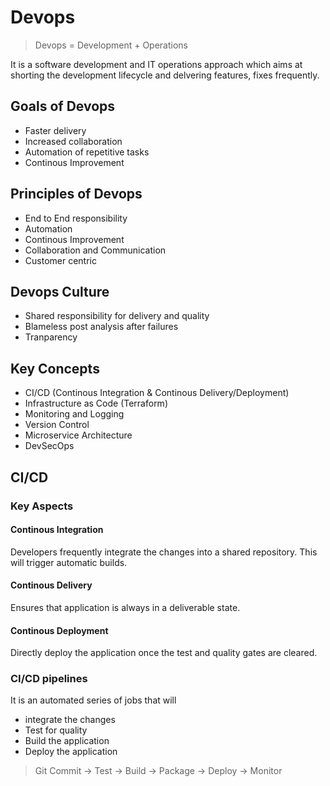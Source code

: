 # Devops

>Devops = Development + Operations

It is a software development and IT operations approach which aims at shorting the development lifecycle
and delvering features, fixes frequently. 

## Goals of Devops

- Faster delivery
- Increased collaboration
- Automation of repetitive tasks
- Continous Improvement

## Principles of Devops

- End to End responsibility
- Automation
- Continous Improvement
- Collaboration and Communication
- Customer centric

## Devops Culture

- Shared responsibility for delivery and quality
- Blameless post analysis after failures
- Tranparency

## Key Concepts

- CI/CD (Continous Integration & Continous Delivery/Deployment)
- Infrastructure as Code (Terraform)
- Monitoring and Logging
- Version Control
- Microservice Architecture
- DevSecOps


## CI/CD

### Key Aspects

#### Continous Integration

Developers frequently integrate the changes into a shared repository. This will trigger automatic builds.

#### Continous Delivery

Ensures that application is always in a deliverable state.

#### Continous Deployment

Directly deploy the application once the test and quality gates are cleared.

### CI/CD pipelines

It is an automated series of jobs that will
- integrate the changes
- Test for quality
- Build the application
- Deploy the application

>Git Commit -> Test -> Build -> Package -> Deploy -> Monitor